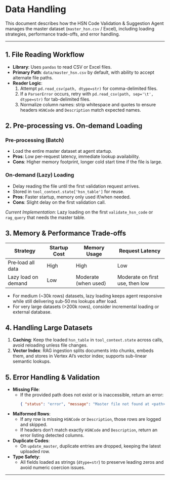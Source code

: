 # Data Handling

This document describes how the HSN Code Validation & Suggestion Agent manages the master dataset (`master_hsn.csv` / Excel), including loading strategies, performance trade-offs, and error handling.

---

## 1. File Reading Workflow

- **Library**: Uses `pandas` to read CSV or Excel files.
- **Primary Path**: `data/master_hsn.csv` by default, with ability to accept alternate file paths.
- **Reader Logic**:
  1. Attempt `pd.read_csv(path, dtype=str)` for comma-delimited files.
  2. If a `ParserError` occurs, retry with `pd.read_csv(path, sep='\t', dtype=str)` for tab-delimited files.
  3. Normalize column names: strip whitespace and quotes to ensure headers `HSNCode` and `Description` match expected names.

## 2. Pre‑processing vs. On‑demand Loading

### Pre‑processing (Batch)

- Load the entire master dataset at agent startup.
- **Pros**: Low per-request latency, immediate lookup availability.
- **Cons**: Higher memory footprint, longer cold start time if the file is large.

### On‑demand (Lazy) Loading

- Delay reading the file until the first validation request arrives.
- Stored in `tool_context.state['hsn_table']` for reuse.
- **Pros**: Faster startup, memory only used if/when needed.
- **Cons**: Slight delay on the first validation call.

_Current Implementation_: Lazy loading on the first `validate_hsn_code` or `rag_query` that needs the master table.

## 3. Memory & Performance Trade‑offs

| Strategy            | Startup Cost | Memory Usage         | Request Latency                 |
| ------------------- | ------------ | -------------------- | ------------------------------- |
| Pre‑load all data   | High         | High                 | Low                             |
| Lazy load on demand | Low          | Moderate (when used) | Moderate on first use, then low |

- For medium (~30k rows) datasets, lazy loading keeps agent responsive while still delivering sub-50 ms lookups after load.
- For very large datasets (>200k rows), consider incremental loading or external database.

## 4. Handling Large Datasets

1. **Caching**: Keep the loaded `hsn_table` in `tool_context.state` across calls, avoid reloading unless file changes.
2. **Vector Index**: RAG ingestion splits documents into chunks, embeds them, and stores in Vertex AI’s vector index; supports sub-linear semantic lookups.

## 5. Error Handling & Validation

- **Missing File**:
  - If the provided path does not exist or is inaccessible, return an error:
    ```json
    { "status": "error", "message": "Master file not found at <path>" }
    ```
- **Malformed Rows**:
  - If any row is missing `HSNCode` or `Description`, those rows are logged and skipped.
  - If headers don’t match exactly `HSNCode` and `Description`, return an error listing detected columns.
- **Duplicate Codes**:
  - On `update_master`, duplicate entries are dropped, keeping the latest uploaded row.
- **Type Safety**:
  - All fields loaded as strings (`dtype=str`) to preserve leading zeros and avoid numeric coercion issues.

---
